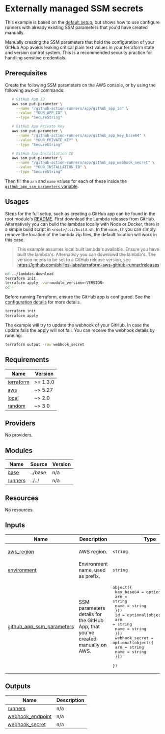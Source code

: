 # Externally managed SSM secrets

This example is based on the [default setup](../default/README.md), but shows how to use configure runners with already existing SSM parameters that you'd have created manually.

Manually creating the SSM parameters that hold the configuration of your GitHub App avoids leaking critical plain text values in your terraform state and version control system. This is a recommended security practice for handling sensitive credentials.

## Prerequisites

Create the following SSM parameters on the AWS console, or by using the following aws-cli commands:

```bash
   # GitHub App ID
   aws ssm put-parameter \
     --name "/github-action-runners/app/github_app_id" \
     --value "YOUR_APP_ID" \
     --type "SecureString"

   # GitHub App Private Key
   aws ssm put-parameter \
     --name "/github-action-runners/app/github_app_key_base64" \
     --value "YOUR_PRIVATE_KEY" \
     --type "SecureString"

   # GitHub App Installation ID
   aws ssm put-parameter \
     --name "/github-action-runners/app/github_app_webhook_secret" \
     --value "YOUR_INSTALLATION_ID" \
     --type "SecureString"
```

Then fill the `arn` and `name` values for each of these inside the [`github_app_ssm_parameters` variable](./variables.tf).

## Usages

Steps for the full setup, such as creating a GitHub app can be found in the root module's [README](https://github.com/philips-labs/terraform-aws-github-runner). First download the Lambda releases from GitHub. Alternatively you can build the lambdas locally with Node or Docker, there is a simple build script in `<root>/.ci/build.sh`. In the `main.tf` you can simply remove the location of the lambda zip files, the default location will work in this case.

> This example assumes local built lambda's available. Ensure you have built the lambda's. Alternativly you can downlowd the lambda's. The version needs to be set to a GitHub release version, see https://github.com/philips-labs/terraform-aws-github-runner/releases

```bash
cd ../lambdas-download
terraform init
terraform apply -var=module_version=<VERSION>
cd -
```

Before running Terraform, ensure the GitHub app is configured. See the [configuration details](https://github.com/philips-labs/terraform-aws-github-runner#usages) for more details.

```bash
terraform init
terraform apply
```

The example will try to update the webhook of your GitHub. In case the update fails the apply will not fail. You can receive the webhook details by running:

```bash
terraform output -raw webhook_secret
```

<!-- BEGIN_TF_DOCS -->
## Requirements

| Name | Version |
|------|---------|
| <a name="requirement_terraform"></a> [terraform](#requirement\_terraform) | >= 1.3.0 |
| <a name="requirement_aws"></a> [aws](#requirement\_aws) | ~> 5.27 |
| <a name="requirement_local"></a> [local](#requirement\_local) | ~> 2.0 |
| <a name="requirement_random"></a> [random](#requirement\_random) | ~> 3.0 |

## Providers

No providers.

## Modules

| Name | Source | Version |
|------|--------|---------|
| <a name="module_base"></a> [base](#module\_base) | ../base | n/a |
| <a name="module_runners"></a> [runners](#module\_runners) | ../../ | n/a |

## Resources

No resources.

## Inputs

| Name | Description | Type | Default | Required |
|------|-------------|------|---------|:--------:|
| <a name="input_aws_region"></a> [aws\_region](#input\_aws\_region) | AWS region. | `string` | `"eu-west-1"` | no |
| <a name="input_environment"></a> [environment](#input\_environment) | Environment name, used as prefix. | `string` | `null` | no |
| <a name="input_github_app_ssm_parameters"></a> [github\_app\_ssm\_parameters](#input\_github\_app\_ssm\_parameters) | SSM parameters details for the GitHub App, that you've created manually on AWS. | <pre>object({<br/>    key_base64 = optional(object({<br/>      arn  = string<br/>      name = string<br/>    }))<br/>    id = optional(object({<br/>      arn  = string<br/>      name = string<br/>    }))<br/>    webhook_secret = optional(object({<br/>      arn  = string<br/>      name = string<br/>    }))<br/>  })</pre> | `{}` | no |

## Outputs

| Name | Description |
|------|-------------|
| <a name="output_runners"></a> [runners](#output\_runners) | n/a |
| <a name="output_webhook_endpoint"></a> [webhook\_endpoint](#output\_webhook\_endpoint) | n/a |
| <a name="output_webhook_secret"></a> [webhook\_secret](#output\_webhook\_secret) | n/a |
<!-- END_TF_DOCS -->

